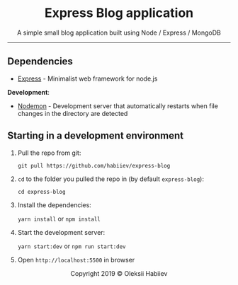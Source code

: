 <div align="center">
  <h1 style="border: none;">Express Blog application</h1>
  <p>A simple small blog application built using Node / Express / MongoDB</p>
</div>

---

## Dependencies

- [Express](https://www.npmjs.com/package/express) - Minimalist web framework for node.js

**Development**:

- [Nodemon](https://www.npmjs.com/package/nodemon) - Development server that automatically restarts when file changes in the directory are detected

## Starting in a development environment

1. Pull the repo from git:

   `git pull https://github.com/habiiev/express-blog`

2. `cd` to the folder you pulled the repo in (by default `express-blog`):

   `cd express-blog`

3. Install the dependencies:

   `yarn install` or `npm install`

4. Start the development server:

   `yarn start:dev` or `npm run start:dev`

5. Open `http://localhost:5500` in browser

<p align="center">Copyright 2019 &copy; Oleksii Habiiev</p>
